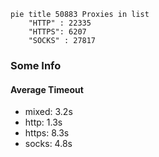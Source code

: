 
```mermaid
pie title 50883 Proxies in list
    "HTTP" : 22335
    "HTTPS": 6207
    "SOCKS" : 27817
```

### Some Info
#### Average Timeout

- mixed: 3.2s
- http: 1.3s
- https: 8.3s
- socks: 4.8s